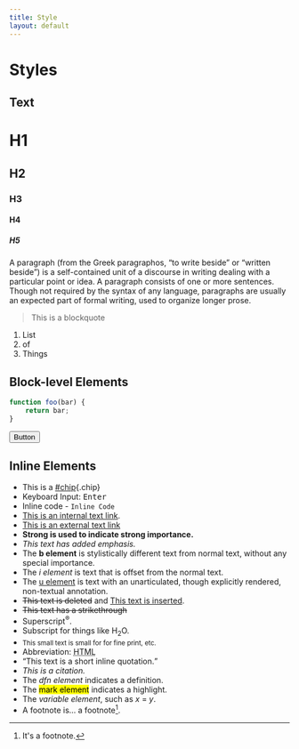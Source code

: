 ```yaml
---
title: Style
layout: default
---
```


# Styles

## Text
# H1
## H2
### H3
#### H4
##### H5

A paragraph (from the Greek paragraphos, “to write beside” or “written beside”) is a self-contained unit of a discourse in writing dealing with a particular point or idea. A paragraph consists of one or more sentences. Though not required by the syntax of any language, paragraphs are usually an expected part of formal writing, used to organize longer prose.

> This is a blockquote

1. List
2. of
3. Things

## Block-level Elements
```js
function foo(bar) {
    return bar;
}
```

<button class="btn">Button</button>


## Inline Elements
+ This is a [#chip](#){.chip}
+ Keyboard Input: <kbd>Enter</kbd>
+ Inline code - `Inline Code`
+ [This is an internal text link](#).
+ [This is an external text link](https://github.com)
+ <strong>Strong is used to indicate strong importance.</strong>
+ <em>This text has added emphasis.</em>
+ The <b>b element</b> is stylistically different text from normal text, without any special importance.
+ The <i>i element</i> is text that is offset from the normal text.
+ The <u>u element</u> is text with an unarticulated, though explicitly rendered, non-textual annotation.
+ <del>This text is deleted</del> and <ins>This text is inserted</ins>.
+ <s>This text has a strikethrough</s>
+ Superscript<sup>®</sup>.
+ Subscript for things like H<sub>2</sub>O.
+ <small>This small text is small for for fine print, etc.</small>
+ Abbreviation: <abbr title="HyperText Markup Language">HTML</abbr>
+ <q cite="https://developer.mozilla.org/en-US/docs/HTML/Element/q">This text is a short inline quotation.</q>
+ <cite>This is a citation.</cite>
+ The <dfn>dfn element</dfn> indicates a definition.
+ The <mark>mark element</mark> indicates a highlight.
+ The <var>variable element</var>, such as <var>x</var> = <var>y</var>.
+ A footnote is... a footnote[^1].

[^1]: It's a footnote.
